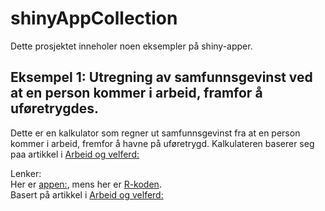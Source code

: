 # shinyAppCollection

Dette prosjektet inneholer noen eksempler på shiny-apper.      

##  Eksempel 1: Utregning av samfunnsgevinst ved at en person kommer i arbeid, framfor å uføretrygdes.

Dette er en kalkulator som regner ut samfunnsgevinst fra at en person kommer i arbeid, fremfor å havne på uføretrygd. Kalkulateren baserer seg paa artikkel i [Arbeid og velferd:](https://www.nav.no/no/nav-og-samfunn/kunnskap/analyser-fra-nav/arbeid-og-velferd/arbeid-og-velferd/arbeid-og-velferd-nr.2-2021/mulig-samfunnsgevinst-av-arbeid-fremfor-uforetrygd)<br>   

Lenker:<br>
Her er [appen:](https://eirik-andre-lamy.shinyapps.io/shinyAppCollection/), 
mens her er [R-koden](https://github.com/eal024/shinyAppCollection/blob/main/shiny_app_samfunnsgevinst.R).<br>
Basert på artikkel i [Arbeid og velferd:](https://www.nav.no/no/nav-og-samfunn/kunnskap/analyser-fra-nav/arbeid-og-velferd/arbeid-og-velferd/arbeid-og-velferd-nr.2-2021/mulig-samfunnsgevinst-av-arbeid-fremfor-uforetrygd)<br> 


